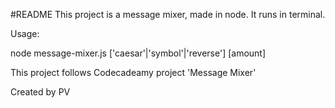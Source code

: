 #README
This project is a message mixer, made in node. It runs in terminal.

Usage:

node message-mixer.js ['caesar'|'symbol'|'reverse'] [amount]

This project follows Codecadeamy project 'Message Mixer'

Created by PV
